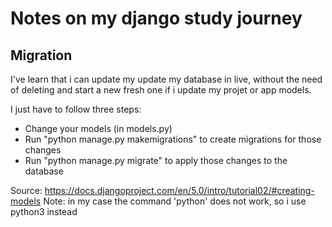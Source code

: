 # Notes on my django study journey

## Migration

I've learn that i can update my update my database in live,
without the need of deleting and start a new fresh one if i
update my projet or app models.

I just have to follow three steps:

- Change your models (in models.py)
- Run "python manage.py makemigrations" to create migrations for those changes
- Run "python manage.py migrate" to apply those changes to the database

Source: https://docs.djangoproject.com/en/5.0/intro/tutorial02/#creating-models
Note: in my case the command 'python' does not work, so i use python3 instead
